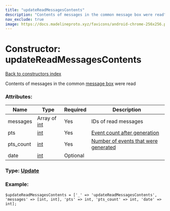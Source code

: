 ```yaml
---
title: "updateReadMessagesContents"
description: "Contents of messages in the common message box were read"
nav_exclude: true
image: https://docs.madelineproto.xyz/favicons/android-chrome-256x256.png
---
```

# Constructor: updateReadMessagesContents  
[Back to constructors index](/API_docs/constructors/index.html)



Contents of messages in the common [message box](https://core.telegram.org/api/updates) were read

### Attributes:

| Name     |    Type       | Required | Description |
|----------|---------------|----------|-------------|
|messages|Array of [int](/API_docs/types/int.html) | Yes|IDs of read messages|
|pts|[int](/API_docs/types/int.html) | Yes|[Event count after generation](https://core.telegram.org/api/updates)|
|pts\_count|[int](/API_docs/types/int.html) | Yes|[Number of events that were generated](https://core.telegram.org/api/updates)|
|date|[int](/API_docs/types/int.html) | Optional|



### Type: [Update](/API_docs/types/Update.html)


### Example:

```
$updateReadMessagesContents = ['_' => 'updateReadMessagesContents', 'messages' => [int, int], 'pts' => int, 'pts_count' => int, 'date' => int];
```  
